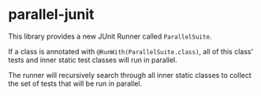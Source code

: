 parallel-junit
==============

This library provides a new JUnit Runner called `ParallelSuite`.

If a class is annotated with `@RunWith(ParallelSuite.class)`, all of this class' tests and inner static test classes will run in parallel.

The runner will recursively search through all inner static classes to collect the set of tests that will be run in parallel.
